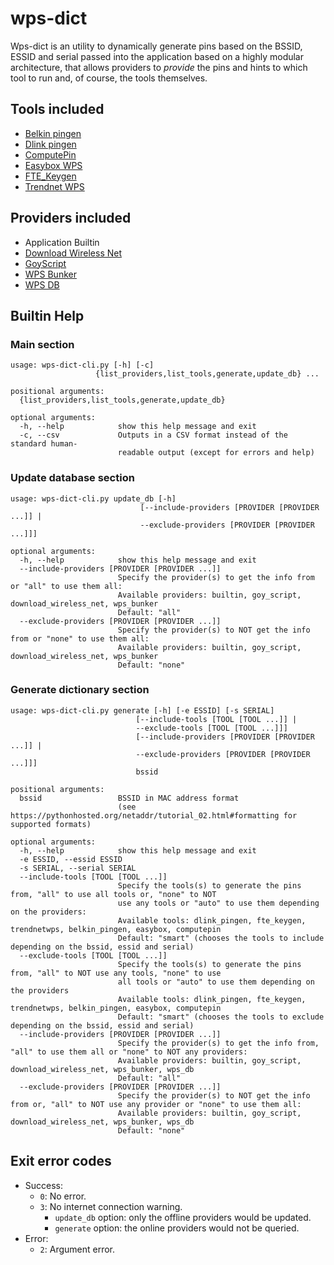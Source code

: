 # wps-dict
Wps-dict is an utility to dynamically generate pins based on the BSSID, ESSID and serial passed into the application based on a highly modular architecture, that allows providers to _provide_ the pins and hints to which tool to run and, of course, the tools themselves.

## Tools included
- [Belkin pingen](https://github.com/devttys0/wps/blob/master/pingens/belkin/pingen.c)
- [Dlink pingen](https://github.com/devttys0/wps/blob/master/pingens/dlink/pingen.py)
- [ComputePin](https://www.wifi-libre.com/topic-9-algoritmo-computepin-c83a35-de-zaochunsheng-la-brecha-en-la-brecha.html)
- [Easybox WPS](https://www.sec-consult.com/fxdata/seccons/prod/temedia/advisories_txt/20130805-0_Vodafone_EasyBox_Default_WPS_PIN_Vulnerability_v10.txt)
- [FTE_Keygen](https://github.com/0x90/wps-scripts/blob/master/goyscript/software/WPSPinGeneratorMOD)
- [Trendnet WPS](https://github.com/kcdtv/tdn/blob/master/tdn.sh)

## Providers included
- Application Builtin
- [Download Wireless Net](http://www.downloadwireless.net/scripts-live/patrones_conocidos.txt)
- [GoyScript](https://raw.githubusercontent.com/0x90/wps-scripts/master/goyscript/software/PINs.goy)
- [WPS Bunker](http://wpsbunker.hackaffeine.com/download_wps_db.php)
- [WPS DB](http://wpsdb.site40.net)

## Builtin Help
### Main section
```
usage: wps-dict-cli.py [-h] [-c]
                   {list_providers,list_tools,generate,update_db} ...

positional arguments:
  {list_providers,list_tools,generate,update_db}

optional arguments:
  -h, --help            show this help message and exit
  -c, --csv             Outputs in a CSV format instead of the standard human-
                        readable output (except for errors and help)
```
### Update database section
```
usage: wps-dict-cli.py update_db [-h]
                             [--include-providers [PROVIDER [PROVIDER ...]] |
                             --exclude-providers [PROVIDER [PROVIDER ...]]]

optional arguments:
  -h, --help            show this help message and exit
  --include-providers [PROVIDER [PROVIDER ...]]
                        Specify the provider(s) to get the info from or "all" to use them all:
                        Available providers: builtin, goy_script, download_wireless_net, wps_bunker
                        Default: "all"
  --exclude-providers [PROVIDER [PROVIDER ...]]
                        Specify the provider(s) to NOT get the info from or "none" to use them all:
                        Available providers: builtin, goy_script, download_wireless_net, wps_bunker
                        Default: "none"
```
### Generate dictionary section
```
usage: wps-dict-cli.py generate [-h] [-e ESSID] [-s SERIAL]
                            [--include-tools [TOOL [TOOL ...]] |
                            --exclude-tools [TOOL [TOOL ...]]]
                            [--include-providers [PROVIDER [PROVIDER ...]] |
                            --exclude-providers [PROVIDER [PROVIDER ...]]]
                            bssid

positional arguments:
  bssid                 BSSID in MAC address format
                        (see https://pythonhosted.org/netaddr/tutorial_02.html#formatting for supported formats)

optional arguments:
  -h, --help            show this help message and exit
  -e ESSID, --essid ESSID
  -s SERIAL, --serial SERIAL
  --include-tools [TOOL [TOOL ...]]
                        Specify the tools(s) to generate the pins from, "all" to use all tools or, "none" to NOT
                        use any tools or "auto" to use them depending on the providers:
                        Available tools: dlink_pingen, fte_keygen, trendnetwps, belkin_pingen, easybox, computepin
                        Default: "smart" (chooses the tools to include depending on the bssid, essid and serial)
  --exclude-tools [TOOL [TOOL ...]]
                        Specify the tools(s) to generate the pins from, "all" to NOT use any tools, "none" to use
                        all tools or "auto" to use them depending on the providers
                        Available tools: dlink_pingen, fte_keygen, trendnetwps, belkin_pingen, easybox, computepin
                        Default: "smart" (chooses the tools to exclude depending on the bssid, essid and serial)
  --include-providers [PROVIDER [PROVIDER ...]]
                        Specify the provider(s) to get the info from, "all" to use them all or "none" to NOT any providers:
                        Available providers: builtin, goy_script, download_wireless_net, wps_bunker, wps_db
                        Default: "all"
  --exclude-providers [PROVIDER [PROVIDER ...]]
                        Specify the provider(s) to NOT get the info from or, "all" to NOT use any provider or "none" to use them all:
                        Available providers: builtin, goy_script, download_wireless_net, wps_bunker, wps_db
                        Default: "none"
```
## Exit error codes
- Success:
    - `0`: No error.
    - `3`: No internet connection warning.
        - `update_db` option: only the offline providers would be updated.
        - `generate` option: the online providers would not be queried.
- Error:
    - `2`: Argument error.
